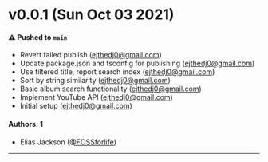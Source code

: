 # v0.0.1 (Sun Oct 03 2021)

#### ⚠️ Pushed to `main`

- Revert failed publish (ejthedj0@gmail.com)
- Update package.json and tsconfig for publishing (ejthedj0@gmail.com)
- Use filtered title, report search index (ejthedj0@gmail.com)
- Sort by string similarity (ejthedj0@gmail.com)
- Basic album search functionality (ejthedj0@gmail.com)
- Implement YouTube API (ejthedj0@gmail.com)
- Initial setup (ejthedj0@gmail.com)

#### Authors: 1

- Elias Jackson ([@FOSSforlife](https://github.com/FOSSforlife))

---


